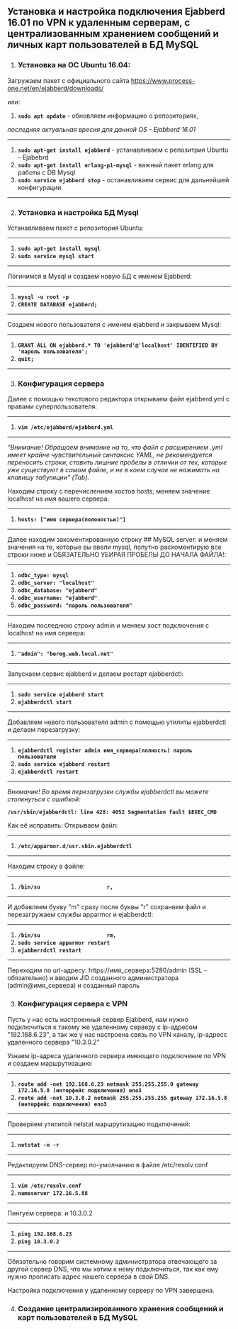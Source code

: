 <h2>Установка и настройка подключения Ejabberd 16.01 по VPN к удаленным серверам, с централизованным хранением сообщений и личных карт пользователей в БД MySQL</h2>


1) <h3>Установка на ОС Ubuntu 16.04:</h3>

Загружаем пакет с официального сайта https://www.process-one.net/en/ejabberd/downloads/

или:

1) **`sudo apt update`**  - обновляем информацию о репозиториях, 

<i>последняя актуальная вресия для данной OS - Ejabberd 16.01</i>

---
1) **`sudo apt-get install ejabberd`** - устанавливаем с репозитрия Ubuntu - Ejabebrd
2) **`sudo apt-get install erlang-p1-mysql`** - важный пакет erlang для работы с DB Mysql
3) **`sudo service ejabberd stop`** - останавливаем сервис для дальнейшей конфигурации
---

2) <h3>Установка и настройка БД Mysql</h3>

Устанавливаем пакет с репозитория Ubuntu:

---
1) **`sudo apt-get install mysql`**
2) **`sudo service mysql start`**
---

Логинимся в Mysql и создаем новую БД с именем Ejabberd:

---
1) **`mysql -u root -p`**
2) **`CREATE DATABASE ejabberd;`**
---

Создаем нового пользователя с именем ejabberd и закрываем Mysql:

---
1) **`GRANT ALL ON ejabberd.* TO 'ejabberd'@'localhost' IDENTIFIED BY 'пароль пользователя';`**
2) **`quit;`**
---

3) <h3>Конфигурация сервера</h3>
  
Далее с помощью текстового редактора открываем файл ejabberd.yml с правами суперпользователя:

---
1) **`vim /etc/ejabberd/ejabberd.yml`**
---

<i>"Внимание! Обращаем внимание на то, что файл с расширением .yml имеет крайне чувствительный синтаксис YAML, не рекомендуется переносить строки, ставить лишние пробелы в отличии от тех, которые уже существуют в самом файле, и не в коем случае не нажимать на клавишу табуляции" (Tab).</i>

Находим строку с перечислением хостов hosts, меняем значение localhost на имя вашего сервера:

---
1) **`hosts: ["имя сервера(полоностью)"]`**
---

Далее находим закоментированную строку ## MySQL server: и меняем значения на те, которые вы ввели mysql, попутно раскоментирую все строки ниже и ОБЯЗАТЕЛЬНО УБИРАЯ ПРОБЕЛЫ ДО НАЧАЛА ФАЙЛА!:

---
1) **`odbc_type: mysql`**
2) **`odbc_server: "localhost"`**
3) **`odbc_database: "ejabberd"`**
4) **`odbc_username: "ejabberd"`**
5) **`odbc_password: "пароль пользователя"`**
---

Находим последнюю строку admin и меняем хост подключения с localhost на имя сервера:

---
1) **`"admin": "bereg.web.local.net"`**
---

Запускаем сервис ejabberd и делаем рестарт ejabberdctl:

---
1) **`sudo service ejabberd start`**
2) **`ejabberdctl start`**
---

Добавляем нового пользователя admin с помощью утилиты ejabberdctl и делаем перезагрузку:

---
1) **`ejabberdctl register admin имя_сервера(полность) пароль пользователя`**
2) **`sudo service ejabberd restart`**
3) **`ejabberdctl restart`**
---

<i>Внимание! Во время перезагрузки службы ejabberdctl вы можете столкнуться с ошибкой:</i>

 **`/usr/sbin/ejabberdctl: line 428: 4052 Segmentation fault $EXEC_CMD`**

Как её исправить: 
Открываем файл:

---
1) **`/etc/apparmor.d/usr.sbin.ejabberdctl`**
---

Находим строку в файле:

---
1) **`/bin/su                     r,`**
---

И добавляем букву "m" сразу после буквы "r" сохраняем файл и перезагружаем службы apparmor и ejabberdctl:

---
1) **`/bin/su                     rm,`**
2) **`sudo service apparmor restart`**
3) **`ejabberrdctl restart`**
---

Переходим по url-адресу: https://имя_сервера:5280/admin (SSL - обязательно) и вводим JID созданного администратора (admin@имя_сервера) и созданный пароль


3) <h3>Конфигурация сервера c VPN</h3>

Пусть у нас есть настроенный сервер Ejabberd, нам нужно подключиться к такому же удаленному серверу с ip-адресом "192.168.6.23", а так же у нас настроена связь по VPN каналу, ip-адресс удаленного сервера "10.3.0.2"

Узнаем ip-адреса удаленного сервера имеющего подключение по VPN и создаем маршрутизацию:

---
1) **`route add -net 192.168.6.23 netmask 255.255.255.0 gateway 172.16.5.8 (интерфейс подключения) eno3`**
2) **`route add -net 10.3.0.2 netmask 255.255.255.255 gateway 172.16.5.8 (интерфейс подключения) eno3`**
---

Проверяем утилитой netstat маршрутизацию подключений:

---
1) **`netstat -n -r`**
---
Редактируем DNS-сервер по-умолчанию в файле /etc/resolv.conf

---
1) **`vim /etc/resolv.conf`**
2) **`nameserver 172.16.5.88`**
---

Пингуем сервера:  и 10.3.0.2

---
1) **`ping 192.168.6.23`**
2) **`ping 10.3.0.2`**
---

Обязательно говорим системному администратора отвечающего за другой сервер DNS, что мы хотим к нему подключиться, так как ему нужно прописать адрес нашего сервера в свой DNS.


Настройка подключения у удаленному серверу по VPN завершена.

4) <h3>Создание централизированного хранения сообщений и карт пользователей в БД MySQL<h3>
